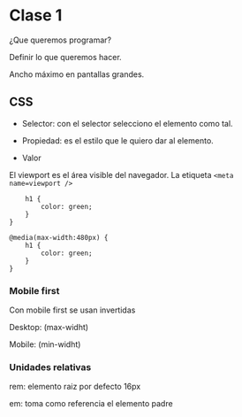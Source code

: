 # Clase 1

¿Que queremos programar?

Definir lo que queremos hacer.

Ancho máximo en pantallas grandes.

## CSS


- Selector: con el selector selecciono el elemento como tal.

- Propiedad: es el estilo que le quiero dar al elemento.

- Valor


El viewport es el área visible del navegador. La etiqueta `<meta name=viewport />`


````@media(max-width:991px) {
    h1 {
        color: green;
    }
}

@media(max-width:480px) {
    h1 {
        color: green;
    }
}
````

### Mobile first

Con mobile first se usan invertidas

Desktop: (max-widht)

Mobile: (min-widht)

### Unidades relativas

rem: elemento raiz por defecto 16px

em: toma como referencia el elemento padre
